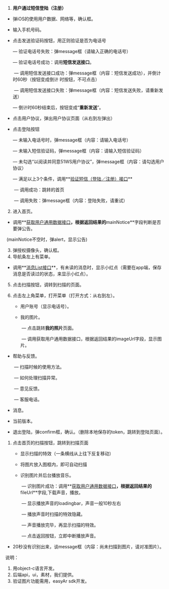 1. **用户通过短信登陆（注册）**

- 弹iOS的使用用户数据、网络等，确认框。

- 输入手机号码。

- 点击发送验证码按钮，用正则验证是否为电话号

  — 验证电话号失败：弹message框（请输入正确的电话号）

  — 验证电话号成功：调用**短信发送接口**。

  ​		— 调用短信发送接口成功：弹message框（内容：短信发送成功），并倒计时60秒（按钮变成倒计				时按钮，不可点击）

  ​		— 调用短信发送接口失败：弹message框（内容：短信发送失败，请重新发送）

    — 倒计时60秒结束后，按钮变成“**重新发送**”。

- 点击用户协议，弹出用户协议页面（从右到左弹出）

- 点击登陆按钮

  — 未输入电话号时，弹message框（内容：请输入电话号）

  — 未输入短信验证码，弹message框（内容：请输入短信验证码）

  — 未勾选“以阅读并同意51WS用户协议”，弹message框（内容：请勾选用户协议）

  — 满足以上3个条件，调用**<u>验证短信（登陆／注册）接口</u>**

  ​	— 调用成功：跳转的首页

  ​	— 调用失败：弹message框（内容：登陆失败，请重试）

2. 进入首页。

- ​	调用**<u>获取用户通用数据接口</u>**，根据返回结果的**mainNotice**字段判断是否要弹公告。

​	(mainNotice不空时，弹alert，显示公告)

3. 弹授权摄像头，确认框。
4. 导航条左上有菜单。

- ​	调用**<u>消息List接口</u>**，有未读的消息时，显示小红点（需要在app端，保存消息是否读过的状态，来显示小红点）。

5. 点击扫描按钮，调转到扫描的页面。

6. 点击左上角菜单，打开菜单（打开方式：从右到左）。

   -  用户账号（显示电话号）。


   - 我的图片。

     ​	— 点击跳转**我的照片**页面。

     ​	— 调用获取用户通用数据接口，根据返回结果的imageUrl字段，显示图片。

- 帮助与反馈。

  ​	— 扫描时候的使用方法。

  ​	— 如何处理扫描异常。

  ​	— 意见反馈。

  ​	— 客服电话。

- 消息。


- 当前版本。


- 退出登陆，弹confirm框，确认。（删除本地保存的token，跳转到登陆页面）。



1. 点击首页的扫描按钮，跳转到扫描页面

   -  显示扫描的特效（一条横线从上往下反复移动）


   - 将图片放入图框内，即可自动扫描


   - 识别图片并后台播放音乐。

     ​	— 识别图片成功：调用**<u>获取用户通用数据接口</u>**，根据返回结果的**fileUrl**字段,下载声音，播放。

     ​	— 显示播放声音的loadingbar，声音一般10秒左右

     ​	— 播放声音时扫描的特效隐藏。

     ​	— 声音播放完毕，再显示扫描的特效。

     ​	— 点击返回按钮，立即中断播放声音。

- 20秒没有识别出来，谈message框（内容：尚未扫描到图片，请对准图片）。



说明：

1. 用object-c语言开发。
2. 后端api，ui，素材，我们提供。
3. 验证图片功能需用，easyAr sdk开发。
